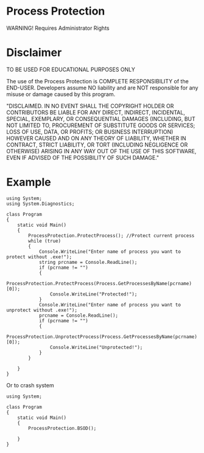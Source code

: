 # Process Protection
WARNING! Requires Administrator Rights
# Disclaimer
TO BE USED FOR EDUCATIONAL PURPOSES ONLY

The use of the Process Protection is COMPLETE RESPONSIBILITY of the END-USER. Developers assume NO liability and are NOT responsible for any misuse or damage caused by this program.

"DISCLAIMED. IN NO EVENT SHALL THE COPYRIGHT HOLDER OR CONTRIBUTORS BE LIABLE FOR ANY DIRECT, INDIRECT, INCIDENTAL, SPECIAL, EXEMPLARY, OR CONSEQUENTIAL DAMAGES (INCLUDING, BUT NOT LIMITED TO, PROCUREMENT OF SUBSTITUTE GOODS OR SERVICES; LOSS OF USE, DATA, OR PROFITS; OR BUSINESS INTERRUPTION) HOWEVER CAUSED AND ON ANY THEORY OF LIABILITY, WHETHER IN CONTRACT, STRICT LIABILITY, OR TORT (INCLUDING NEGLIGENCE OR OTHERWISE) ARISING IN ANY WAY OUT OF THE USE OF THIS SOFTWARE, EVEN IF ADVISED OF THE POSSIBILITY OF SUCH DAMAGE."
# Example
````
using System;
using System.Diagnostics;

class Program
{
	static void Main()
	{
		ProcessProtection.ProtectProcess(); //Protect current process
		while (true)
		{
			Console.WriteLine("Enter name of process you want to protect without .exe!");
			string prcname = Console.ReadLine();
			if (pcrname != "")
			{
				ProcessProtection.ProtectProcess(Process.GetProcessesByName(pcrname)[0]);
				Console.WriteLine("Protected!");
			}
			Console.WriteLine("Enter name of process you want to unprotect without .exe!");
			prcname = Console.ReadLine();
			if (pcrname != "")
			{
				ProcessProtection.UnprotectProcess(Process.GetProcessesByName(pcrname)[0]);
				Console.WriteLine("Unprotected!");
			}
		}
		
	}
}
````
Or to crash system
````
using System;

class Program
{
	static void Main()
	{
		ProcessProtection.BSOD();
		
	}
}
````
